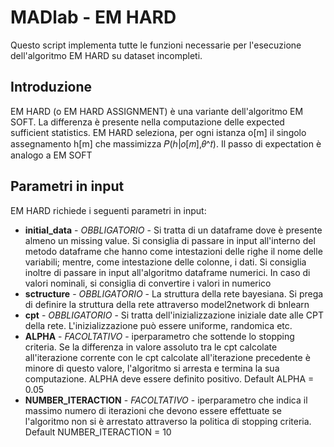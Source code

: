 # MADlab - EM HARD

Questo script implementa tutte le funzioni necessarie per l'esecuzione dell'algoritmo EM HARD su dataset incompleti. 

## Introduzione
EM HARD (o EM HARD ASSIGNMENT) è una variante dell'algoritmo EM SOFT. La differenza è presente nella computazione delle expected sufficient statistics. EM HARD seleziona, per ogni istanza o[m] il singolo assegnamento h[m] che massimizza 𝑃(ℎ|𝑜[𝑚],𝜃^𝑡). Il passo di expectation è analogo a EM SOFT

## Parametri in input
EM HARD richiede i seguenti parametri in input:
* **initial_data** - *OBBLIGATORIO* - Si tratta di un dataframe dove è presente almeno un missing value. Si consiglia di passare in input all'interno del metodo dataframe che hanno come intestazioni delle righe il nome delle variabili; mentre, come intestazione delle colonne, i dati. Si consiglia inoltre di passare in input all'algoritmo dataframe numerici. In caso di valori nominali, si consiglia di convertire i valori in numerico
* **sctructure** - *OBBLIGATORIO* - La struttura della rete bayesiana. Si prega di definire la struttura della rete attraverso model2network di bnlearn
* **cpt** - *OBBLIGATORIO* - Si tratta dell'inizializzazione iniziale date alle CPT della rete. L'inizializzazione può essere uniforme, randomica etc.
* **ALPHA** - *FACOLTATIVO* - iperparametro che sottende lo stopping criteria. Se la differenza in valore assoluto tra le cpt calcolate all'iterazione corrente con le cpt calcolate all'iterazione precedente è minore di questo valore, l'algoritmo si arresta e termina la sua computazione. ALPHA deve essere definito positivo. Default ALPHA = 0.05
* **NUMBER_ITERACTION** - *FACOLTATIVO* - iperparametro che indica il massimo numero di iterazioni che devono essere effettuate se l'algoritmo non si è arrestato attraverso la politica di stopping criteria. Default NUMBER_ITERACTION = 10
